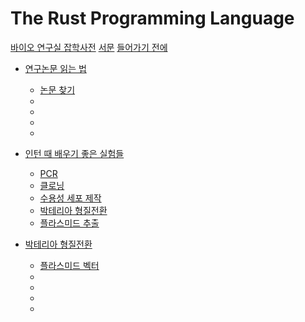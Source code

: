 # The Rust Programming Language

[바이오 연구실 잡학사전](./chapter_0/title-page.md)
[서문](./chapter_0/foreword.md)
[들어가기 전에](./chapter_0/introduction.md)


- [연구논문 읽는 법](./chapter_1/00.md)
    - [논문 찾기](./chapter_1/01.md)
    - [](./chapter_1/02.md)
    - [](./chapter_1/03.md)
    - [](./chapter_1/04.md)
    - [](./chapter_1/05.md)

- [인턴 때 배우기 좋은 실험들](./chapter_2/00.md)
    - [PCR](./chapter_2/01.md)
    - [클로닝](./chapter_2/02.md)
    - [수용성 세포 제작](./chapter_2/03.md)
    - [박테리아 형질전환](./chapter_2/04.md)
    - [플라스미드 추출](./chapter_2/05.md)

- [박테리아 형질전환](./chapter_3/00.md)
    - [플라스미드 벡터](./chapter_3/01.md)
    - [](./chapter_3/02.md)
    - [](./chapter_3/03.md)
    - [](./chapter_3/04.md)
    - [](./chapter_3/05.md)